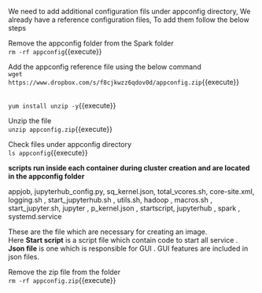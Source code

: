 

We need to add additional configuration fils under appconfig directory, We already have a reference configuration files, To add them follow the below steps<br>

Remove the appconfig folder from the Spark folder<br>
`rm -rf appconfig`{{execute}}

Add the appconfig reference file using the below command<br>
`wget https://www.dropbox.com/s/f8cjkwzz6qdov0d/appconfig.zip`{{execute}}

<br>`yum install unzip -y`{{execute}}

Unzip the file<br>
`unzip appconfig.zip`{{execute}}

Check files under appconfig directory<br>
`ls appconfig`{{execute}}

<strong>scripts run inside each container during cluster creation and are located in the appconfig folder</strong>

appjob,         jupyterhub_config.py,  sq_kernel.json,       total_vcores.sh,
core-site.xml,  logging.sh  ,          start_jupyterhub.sh , utils.sh,
hadoop ,        macros.sh  ,           start_jupyter.sh,
jupyter ,       p_kernel.json  ,       startscript,
jupyterhub  ,   spark  ,               systemd.service

These are the file which are necessary for creating an image. <br>
Here <b>Start script</b> is a script file which contain code to start all service .<br>
<b>Json file</b> is one which is responsible for GUI . GUI features are included in json files.<br>


Remove the zip file from the folder<br>
`rm -rf appconfig.zip`{{execute}}

